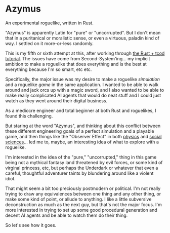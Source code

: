 # Azymus
An experimental roguelike, written in Rust.

"Azymus" is apparently Latin for "pure" or "uncorrupted".  But I don't mean that in a puritanical or moralistic sense, or even a virtuous, paladin kind of way.  I settled on it more-or-less randomly.

This is my fifth or sixth attempt at this, after working through [the Rust + tcod tutorial](https://tomassedovic.github.io/roguelike-tutorial/).  The issues have come from Second-System'ing... my implicit ambition to make a roguelike that does everything and is the best at everything because I'm so smart, etc etc.

Specifically, the major issue was my desire to make a roguelike _simulation_ and a roguelike _game_ in the same application.  I wanted to be able to walk around and jack orcs up with a magic sword, and I also wanted to be able to make really complicated AI agents that would do neat stuff and I could just watch as they went around their digital business.

As a mediocre engineer and total beginner at both Rust and roguelikes, I found this challenging.

But staring at the word "Azymus", and thinking about this conflict between these different engineering goals of a perfect simulation and a playable game, and then things like the "Observer Effect" in both [physics](https://en.wikipedia.org/wiki/Observer_effect_(physics)) and [social sciences](https://en.wikipedia.org/wiki/Hawthorne_effect)... led me to, maybe, an interesting idea of what to explore with a roguelike.

I'm interested in the idea of the "pure," "uncorrupted," thing in this game being not a mythical fantasy land threatened by evil forces, or some kind of virginal princess, etc, but perhaps the Underdark or whatever that even a careful, thoughtful adventurer taints by blundering around like a violent idiot.

That might seem a bit too preciously postmodern or political.  I'm not really trying to draw any equivalences between one thing and any other thing, or make some kind of point, or allude to anything.  I like a little subversive deconstruction as much as the next guy, but that's not the major focus.  I'm more interested in trying to set up some good procedural generation and decent AI agents and be able to watch them do their thing.

So let's see how it goes.
